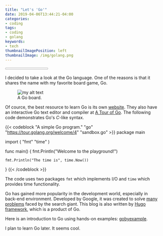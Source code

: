 ```yaml
---
title: "Let's 'Go'"
date: 2019-04-06T13:44:21-04:00
categories:
- coding
tags:
- coding
- golang
keywords:
- tech
thumbnailImagePosition: left
thumbnailImage: /img/golang.png
---
```


<progress value="0" id="progressBar">
  <div class="progress-container">
    <span class="progress-bar"></span>
  </div>
</progress>

I decided to take a look at the Go language. One of the reasons is that it shares the name with my favorite board game, Go.
<figure>
  <img src="/img/goboard.jpg" alt="my alt text"/>
  <figcaption>A Go board.</figcaption>
</figure>
<!--more-->

Of cource, the best resource to learn Go is its own [website](https://golang.org/). They also have an interactive Go text editor and compiler at [A Tour of Go](https://tour.golang.org/welcome/1). The following code demonstrates Go's *C*-like syntax.

{{< codeblock "A simple Go program." "go" "https://tour.golang.org/welcome/4" "sandbox.go" >}}
package main

import (
	"fmt"
	"time"
)

func main() {
	fmt.Println("Welcome to the playground!")

	fmt.Println("The time is", time.Now())
}
{{< /codeblock >}}

The code uses two packages `fmt` which implements I/O and `time` which provides time functionality.  

Go has gained more popularity in the development world, especially in back-end environment. Developed by Google, it was created to solve [many problems](https://hackernoon.com/the-beauty-of-go-98057e3f0a7d) faced by the search giant. This blog is also  written by [Hugo framework](https://gohugo.io/), which is a product of Go.  

Here is an introduction to Go using hands-on examples: [gobyexample](https://gobyexample.com/).  

I plan to learn Go later. It seems cool.
